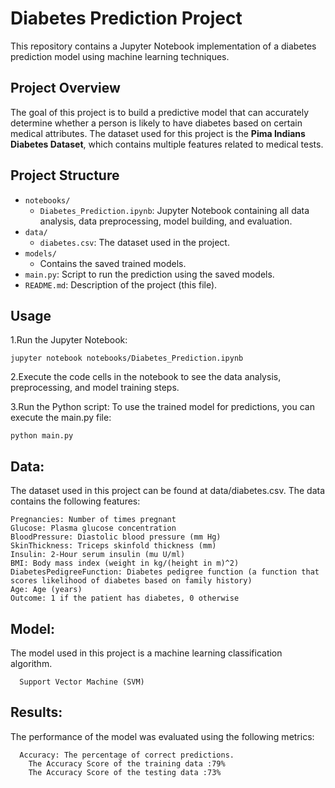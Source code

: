 # Diabetes Prediction Project

This repository contains a Jupyter Notebook implementation of a diabetes prediction model using machine learning techniques.

## Project Overview

The goal of this project is to build a predictive model that can accurately determine whether a person is likely to have diabetes based on certain medical attributes. The dataset used for this project is the **Pima Indians Diabetes Dataset**, which contains multiple features related to medical tests.

## Project Structure

- `notebooks/`
  - `Diabetes_Prediction.ipynb`: Jupyter Notebook containing all data analysis, data preprocessing, model building, and evaluation.
- `data/`
  - `diabetes.csv`: The dataset used in the project.
- `models/`
  - Contains the saved trained models.
- `main.py`: Script to run the prediction using the saved models.
- `README.md`: Description of the project (this file).

## Usage
1.Run the Jupyter Notebook:
    
    jupyter notebook notebooks/Diabetes_Prediction.ipynb

2.Execute the code cells in the notebook to see the data analysis, preprocessing, and model training steps.

3.Run the Python script: To use the trained model for predictions, you can execute the main.py file:
   
    python main.py

## Data:
  The dataset used in this project can be found at data/diabetes.csv. The data contains the following features:

    Pregnancies: Number of times pregnant
    Glucose: Plasma glucose concentration
    BloodPressure: Diastolic blood pressure (mm Hg)
    SkinThickness: Triceps skinfold thickness (mm)
    Insulin: 2-Hour serum insulin (mu U/ml)
    BMI: Body mass index (weight in kg/(height in m)^2)
    DiabetesPedigreeFunction: Diabetes pedigree function (a function that scores likelihood of diabetes based on family history)
    Age: Age (years)
    Outcome: 1 if the patient has diabetes, 0 otherwise

## Model:
  The model used in this project is a machine learning classification algorithm.
      
      Support Vector Machine (SVM)

## Results: 
  The performance of the model was evaluated using the following metrics:
    
      Accuracy: The percentage of correct predictions.
        The Accuracy Score of the training data :79%
        The Accuracy Score of the testing data :73%


